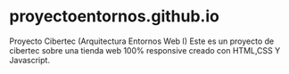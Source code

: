 # proyectoentornos.github.io
Proyecto Cibertec (Arquitectura Entornos Web I)
Este es un proyecto de cibertec sobre una tienda web 100% responsive creado con HTML,CSS Y Javascript.
